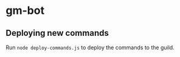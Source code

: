 # gm-bot

## Deploying new commands

Run `node deploy-commands.js` to deploy the commands to the guild.